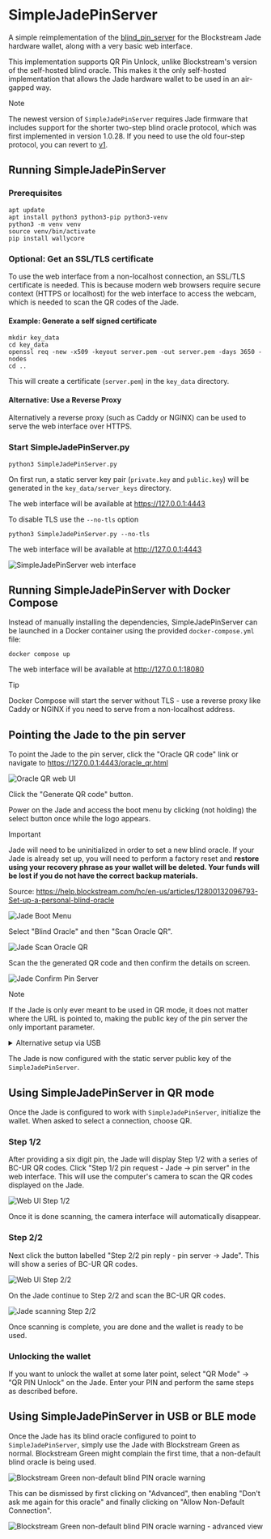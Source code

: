 SimpleJadePinServer
===================

A simple reimplementation of the [blind_pin_server](https://github.com/Blockstream/blind_pin_server) for the Blockstream Jade hardware wallet, along with a very basic web interface.

This implementation supports QR Pin Unlock, unlike Blockstream's version of the self-hosted blind oracle. This makes it the only self-hosted implementation that allows the Jade hardware wallet to be used in an air-gapped way.

> [!NOTE]
> The newest version of `SimpleJadePinServer` requires Jade firmware that includes support for the shorter two-step blind oracle protocol, which was first implemented in version 1.0.28. If you need to use the old four-step protocol, you can revert to [v1](https://github.com/Filiprogrammer/SimpleJadePinServer/tree/v1).

Running SimpleJadePinServer
---------------------------

### Prerequisites

```console
apt update
apt install python3 python3-pip python3-venv
python3 -m venv venv
source venv/bin/activate
pip install wallycore
```

### Optional: Get an SSL/TLS certificate

To use the web interface from a non-localhost connection, an SSL/TLS certificate is needed. This is because modern web browsers require secure context (HTTPS or localhost) for the web interface to access the webcam, which is needed to scan the QR codes of the Jade.

#### Example: Generate a self signed certificate

```console
mkdir key_data
cd key_data
openssl req -new -x509 -keyout server.pem -out server.pem -days 3650 -nodes
cd ..
```

This will create a certificate (`server.pem`) in the `key_data` directory.

#### Alternative: Use a Reverse Proxy

Alternatively a reverse proxy (such as Caddy or NGINX) can be used to serve the web interface over HTTPS.

### Start SimpleJadePinServer.py

```console
python3 SimpleJadePinServer.py
```

On first run, a static server key pair (`private.key` and `public.key`) will be generated in the `key_data/server_keys` directory.

The web interface will be available at https://127.0.0.1:4443

To disable TLS use the `--no-tls` option

```console
python3 SimpleJadePinServer.py --no-tls
```

The web interface will be available at http://127.0.0.1:4443

![SimpleJadePinServer web interface](docs/images/webui.png)

Running SimpleJadePinServer with Docker Compose
-----------------------------------------------

Instead of manually installing the dependencies, SimpleJadePinServer can be launched in a Docker container using the provided `docker-compose.yml` file:

```console
docker compose up
```

The web interface will be available at http://127.0.0.1:18080

> [!TIP]
> Docker Compose will start the server without TLS - use a reverse proxy like Caddy or NGINX if you need to serve from a non-localhost address.

Pointing the Jade to the pin server
-----------------------------------

To point the Jade to the pin server, click the "Oracle QR code" link or navigate to https://127.0.0.1:4443/oracle_qr.html

![Oracle QR web UI](docs/images/webui_oracle_qr.png)

Click the "Generate QR code" button.

Power on the Jade and access the boot menu by clicking (not holding) the select button once while the logo appears.

> [!IMPORTANT]
> Jade will need to be uninitialized in order to set a new blind oracle. If your Jade is already set up, you will need to perform a factory reset and **restore using your recovery phrase as your wallet will be deleted. Your funds will be lost if you do not have the correct backup materials.**
>
> Source: https://help.blockstream.com/hc/en-us/articles/12800132096793-Set-up-a-personal-blind-oracle

![Jade Boot Menu](docs/images/jade_boot_menu_blind_oracle.png)

Select "Blind Oracle" and then "Scan Oracle QR".

![Jade Scan Oracle QR](docs/images/jade_blind_oracle_scan_qr.png)

Scan the the generated QR code and then confirm the details on screen.

![Jade Confirm Pin Server](docs/images/jade_confirm_pin_server.png)

> [!NOTE]
> If the Jade is only ever meant to be used in QR mode, it does not matter where the URL is pointed to, making the public key of the pin server the only important parameter.

<details>
<summary>Alternative setup via USB</summary>

An alternate way of pointing the Jade to a custom pin server is via a USB connection to a computer using the `set_jade_pinserver.py` script in the Jade repository.

```console
git clone https://github.com/Blockstream/Jade
cd Jade
python3 set_jade_pinserver.py --serialport <ENTERJADESERIALPORT> --set-pubkey path/to/SimpleJadePinServer/public.key --set-url http://127.0.0.1:8086
```
</details>

The Jade is now configured with the static server public key of the `SimpleJadePinServer`.

Using SimpleJadePinServer in QR mode
------------------------------------

Once the Jade is configured to work with `SimpleJadePinServer`, initialize the wallet. When asked to select a connection, choose QR.

### Step 1/2

After providing a six digit pin, the Jade will display Step 1/2 with a series of BC-UR QR codes. Click "Step 1/2 pin request - Jade &rarr; pin server" in the web interface. This will use the computer's camera to scan the QR codes displayed on the Jade.

![Web UI Step 1/2](docs/images/webui_step1.png)

Once it is done scanning, the camera interface will automatically disappear.

### Step 2/2

Next click the button labelled "Step 2/2 pin reply - pin server &rarr; Jade". This will show a series of BC-UR QR codes.

![Web UI Step 2/2](docs/images/webui_step2.png)

On the Jade continue to Step 2/2 and scan the BC-UR QR codes.

![Jade scanning Step 2/2](docs/images/jade_scanning_step2.png)

Once scanning is complete, you are done and the wallet is ready to be used.

### Unlocking the wallet

If you want to unlock the wallet at some later point, select "QR Mode" -> "QR PIN Unlock" on the Jade. Enter your PIN and perform the same steps as described before.

Using SimpleJadePinServer in USB or BLE mode
--------------------------------------------

Once the Jade has its blind oracle configured to point to `SimpleJadePinServer`, simply use the Jade with Blockstream Green as normal. Blockstream Green might complain the first time, that a non-default blind oracle is being used.

![Blockstream Green non-default blind PIN oracle warning](docs/images/green_non_default_oracle_warning.png)

This can be dismissed by first clicking on "Advanced", then enabling "Don't ask me again for this oracle" and finally clicking on "Allow Non-Default Connection".

![Blockstream Green non-default blind PIN oracle warning - advanced view](docs/images/green_non_default_oracle_warning_advanced.png)
